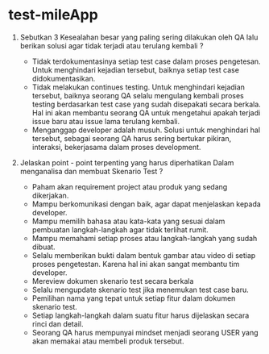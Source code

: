 # test-mileApp

1. Sebutkan 3 Kesealahan besar yang paling sering dilakukan oleh QA lalu berikan solusi agar tidak terjadi atau terulang kembali ?
    - Tidak terdokumentasinya setiap test case dalam proses pengetesan. Untuk menghindari kejadian tersebut, baiknya setiap test case didokumentasikan.
    - Tidak melakukan continues testing. Untuk menghindari kejadian tersebut, baiknya seorang QA selalu mengulang kembali proses testing berdasarkan test case yang sudah disepakati secara berkala. Hal ini akan membantu seorang QA untuk mengetahui apakah terjadi issue baru atau issue lama terulang kembali.
    - Menganggap developer adalah musuh. Solusi untuk menghindari hal tersebut, sebagai seorang QA harus sering bertukar pikiran, interaksi, bekerjasama dalam proses development.


2. Jelaskan point - point terpenting yang harus diperhatikan Dalam menganalisa dan membuat Skenario Test ?
    - Paham akan requirement project atau produk yang sedang dikerjakan.
    - Mampu berkomunikasi dengan baik, agar dapat menjelaskan kepada developer. 
    - Mampu memilih bahasa atau kata-kata yang sesuai dalam pembuatan langkah-langkah agar tidak terlihat rumit.
    - Mampu memahami setiap proses atau langkah-langkah yang sudah dibuat.
    - Selalu memberikan bukti dalam bentuk gambar atau video di setiap proses pengetestan. Karena hal ini akan sangat membantu tim developer.
    - Mereview dokumen skenario test secara berkala
    - Selalu mengupdate skenario test jika menemukan test case baru.
    - Pemilihan nama yang tepat untuk setiap fitur dalam dokumen skenario test.
    - Setiap langkah-langkah dalam suatu fitur harus dijelaskan secara rinci dan detail.
    - Seorang QA harus mempunyai mindset menjadi seorang USER yang akan memakai atau membeli produk tersebut.
    
